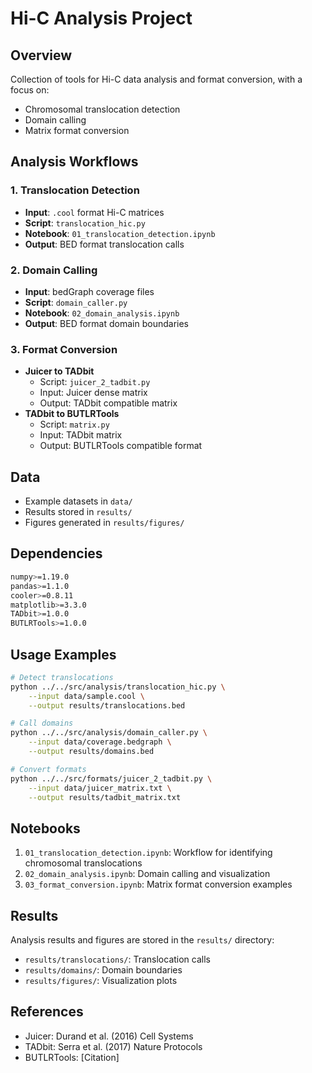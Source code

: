 # Hi-C Analysis Project

## Overview
Collection of tools for Hi-C data analysis and format conversion, with a focus on:
- Chromosomal translocation detection
- Domain calling
- Matrix format conversion

## Analysis Workflows

### 1. Translocation Detection
- **Input**: `.cool` format Hi-C matrices
- **Script**: `translocation_hic.py`
- **Notebook**: `01_translocation_detection.ipynb`
- **Output**: BED format translocation calls

### 2. Domain Calling
- **Input**: bedGraph coverage files
- **Script**: `domain_caller.py`
- **Notebook**: `02_domain_analysis.ipynb`
- **Output**: BED format domain boundaries

### 3. Format Conversion
- **Juicer to TADbit**
  - Script: `juicer_2_tadbit.py`
  - Input: Juicer dense matrix
  - Output: TADbit compatible matrix
- **TADbit to BUTLRTools**
  - Script: `matrix.py`
  - Input: TADbit matrix
  - Output: BUTLRTools compatible format

## Data
- Example datasets in `data/`
- Results stored in `results/`
- Figures generated in `results/figures/`

## Dependencies
```bash
numpy>=1.19.0
pandas>=1.1.0
cooler>=0.8.11
matplotlib>=3.3.0
TADbit>=1.0.0
BUTLRTools>=1.0.0
```

## Usage Examples

```bash
# Detect translocations
python ../../src/analysis/translocation_hic.py \
    --input data/sample.cool \
    --output results/translocations.bed

# Call domains
python ../../src/analysis/domain_caller.py \
    --input data/coverage.bedgraph \
    --output results/domains.bed

# Convert formats
python ../../src/formats/juicer_2_tadbit.py \
    --input data/juicer_matrix.txt \
    --output results/tadbit_matrix.txt
```

## Notebooks
1. `01_translocation_detection.ipynb`: Workflow for identifying chromosomal translocations
2. `02_domain_analysis.ipynb`: Domain calling and visualization
3. `03_format_conversion.ipynb`: Matrix format conversion examples

## Results
Analysis results and figures are stored in the `results/` directory:
- `results/translocations/`: Translocation calls
- `results/domains/`: Domain boundaries
- `results/figures/`: Visualization plots

## References
- Juicer: Durand et al. (2016) Cell Systems
- TADbit: Serra et al. (2017) Nature Protocols
- BUTLRTools: [Citation]